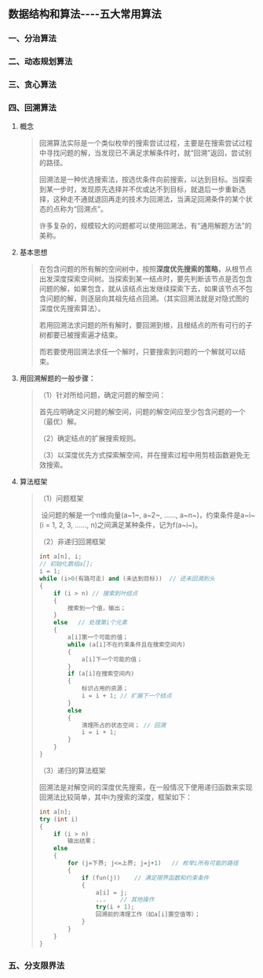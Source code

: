 ## 数据结构和算法----五大常用算法

### 一、分治算法



### 二、动态规划算法



### 三、贪心算法



### 四、回溯算法

1. 概念

   > 回溯算法实际是一个类似枚举的搜索尝试过程，主要是在搜索尝试过程中寻找问题的解，当发现已不满足求解条件时，就“回溯”返回，尝试别的路径。
   >
   > 回溯法是一种优选搜索法，按选优条件向前搜索，以达到目标。当探索到某一步时，发现原先选择并不优或达不到目标，就退后一步重新选择，这种走不通就退回再走的技术为回溯法，当满足回溯条件的某个状态的点称为“回溯点”。
   >
   > 许多复杂的，规模较大的问题都可以使用回溯法，有“通用解题方法”的美称。

2. 基本思想

   > 在包含问题的所有解的空间树中，按照**深度优先搜索的策略**，从根节点出发深度探索空间树。当探索到某一结点时，要先判断该节点是否包含问题的解，如果包含，就从该结点出发继续探索下去，如果该节点不包含问题的解，则逐层向其祖先结点回溯。（其实回溯法就是对隐式图的深度优先搜索算法）。
   >
   > 若用回溯法求问题的所有解时，要回溯到根，且根结点的所有可行的子树都要已被搜索遍才结束。
   >
   > 而若要使用回溯法求任一个解时，只要搜索到问题的一个解就可以结束。

3. 用回溯解题的一般步骤：

   > （1）针对所给问题，确定问题的解空间：
   >
   > ​	首先应明确定义问题的解空间，问题的解空间应至少包含问题的一个（最优）解。
   >
   > （2）确定结点的扩展搜索规则。
   >
   > （3）以深度优先方式探索解空间，并在搜索过程中用剪枝函数避免无效搜索。

4. 算法框架

   > （1）问题框架
   >
   > ​	设问题的解是一个n维向量(a~1~, a~2~, ......, a~n~)，约束条件是a~i~(i = 1, 2, 3, ......, n)之间满足某种条件，记为f(a~i~)。
   >
   > （2）非递归回溯框架
   >
   > ```C++
   > int a[n], i;
   > // 初始化数组a[];
   > i = 1;
   > while (i>0(有路可走) and (未达到目标))	// 还未回溯到头
   > {
   >     if (i > n)	// 搜索到叶结点
   >     {
   >         搜索到一个值，输出；
   >     }
   >     else	// 处理第i个元素
   >     {
   >         a[i]第一个可能的值；
   >         while (a[i]不在约束条件且在搜索空间内)
   >         {
   >             a[i]下一个可能的值；
   >         }
   >         if (a[i]在搜索空间内)
   >         {
   >             标识占用的资源；
   >             i = i + 1;	// 扩展下一个结点
   >         }
   >         else
   >         {
   >             清理所占的状态空间；	// 回溯
   >             i = i + 1;
   >         }
   >     }
   > }
   > ```
   >
   > （3）递归的算法框架
   >
   > ​	回溯法是对解空间的深度优先搜索，在一般情况下使用递归函数来实现回溯法比较简单，其中i为搜索的深度，框架如下：
   >
   > ```C++
   > int a[n];
   > try (int i)
   > {
   >     if (i > n)
   >         输出结果；
   >     else
   >     {
   >         for (j=下界; j<=上界; j=j+1)	// 枚举i所有可能的路径
   >         {
   >             if (fun(j))	// 满足限界函数和约束条件
   >             {
   >                 a[i] = j;
   >                 ...	// 其他操作
   >                 try(i + 1);
   >                 回溯前的清理工作（如a[i]置空值等）；
   >             }
   >         }
   >     }
   > }
   > ```
   >
   > 







### 五、分支限界法

### 


